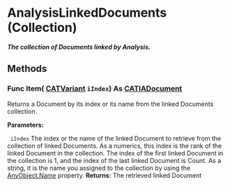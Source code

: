 # AnalysisLinkedDocuments (Collection)

**_The collection of Documents linked by Analysis._**

## Methods

### Func **Item**( [CATVariant](../System/typedef_CATVariant_20656.md)  `iIndex`) As [CATIADocument](../InfInterfaces/interface_Document_14456.md)

Returns a Document by its index or its name from the linked Documents collection.

**Parameters:**

` iIndex`      The index or the name of the linked Document to retrieve from the collection of linked Documents. As a numerics, this index is the rank of the linked Document in the collection. The index of the first linked Document in the collection is 1, and the index of the last linked Document is Count. As a string, it is the name you assigned to the collection by using the
[AnyObject.Name](../System/interface_AnyObject_17321.htm#Name) property.  **Returns:**      The retrieved linked Document